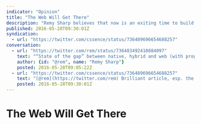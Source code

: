 ```yaml
---
indicator: "Opinion"
title: "The Web Will Get There"
description: "Remy Sharp believes that now is an exiting time to build for the web."
published: 2016-05-28T09:30:01Z
syndication:
  - url: "https://twitter.com/cssence/status/736489696654688257"
conversation:
  - url: "https://twitter.com/rem/status/736483492410884097"
    text: "“State of the gap” between native, hybrid and web (with progressive web apps)."
    author: {id: "@rem", name: "Remy Sharp"}
    posted: 2016-05-28T09:05:22Z
  - url: "https://twitter.com/cssence/status/736489696654688257"
    text: "[@rem](https://twitter.com/rem) Brilliant article, esp. the demos! I myself can’t wait to close the gap and “escape the tab” [cssence.com/blog/2016-05-beyond-progressive-web-apps](https://cssence.com/2016/beyond-progressive-web-apps)"
    posted: 2016-05-28T09:30:01Z
---
```


# The Web Will Get There
